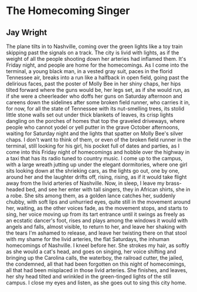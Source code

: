 # The Homecoming Singer
## Jay Wright
The plane tilts in to Nashville,
coming over the green lights
like a toy train skipping past
the signals on a track.
The city is livid with lights,
as if the weight of all the people
shooting down her arteries
had inflamed them.
It's Friday night,
and people are home for the homecomings.
As I come into the terminal,
a young black man, in a vested gray suit,
paces in the florid Tennessee air,
breaks into a run like a halfback
in open field, going past the delirious faces,
past the poster of Molly Bee
in her shiny chaps, her hips tilted forward
where the guns would be, her legs set,
as if she would run, as if she were
a cheerleader who doffs her guns
on Saturday afternoon and careens
down the sidelines after some broken field runner,
who carries it in, for now,
for all the state of Tennessee
with its nut-smelling trees,
its stolid little stone walls
set out under thick blankets of leaves,
its crisp lights dangling on the porches
of homes that top the graveled driveways,
where people who cannot yodel or yell
putter in the grave October afternoons,
waiting for Saturday night and the lights
that spatter on Molly Bee's silver chaps.
I don't want to think of them,
or even of the broken field runner in the terminal,
still looking for his girl, his pocket
full of dates and parties, as I come
into this Friday night of homecomings
and hobble over the highway in a taxi
that has its radio tuned to country music.
I come up to the campus,
with a large wreath jutting up
under the elegant dormitories,
where one girl sits looking down at the shrieking cars,
as the lights go out, one by one, around her
and the laughter drifts off, rising, rising,
as if it would take flight away
from the livid arteries of Nashville.
Now, in sleep, I leave my brass-headed bed,
and see her enter with tall singers,
they in African shirts, she in a robe.
She sits among them, as a golden lance
catches her, suddenly chubby, with soft lips
and unhurried eyes, quite still in the movement
around her, waiting, as the other voices fade,
as the movement stops, and starts to sing,
her voice moving up from its tart entrance
until it swings as freely
as an ecstatic dancer's foot,
rises and plays among the windows
it would with angels and falls,
almost visible, to return to her,
and leave her shaking with the tears
I'm ashamed to release, and leave her
twisting there on that stool with my shame
for the livid arteries, the flat Saturdays,
the inhuman homecomings of Nashville.
I kneel before her. She strokes my hair,
as softly as she would a cat's head,
and goes on singing, her voice shifting
and bringing up the Carolina calls,
the waterboy, the railroad cutter, the jailed,
the condemned, all that had been forgotten
on this night of homecomings, all
that had been misplaced in those livid arteries.
She finishes, and leaves,
her shy head tilted and wrinkled
in the green-tinged lights of the still campus.
I close my eyes and listen,
as she goes out to sing this city home.